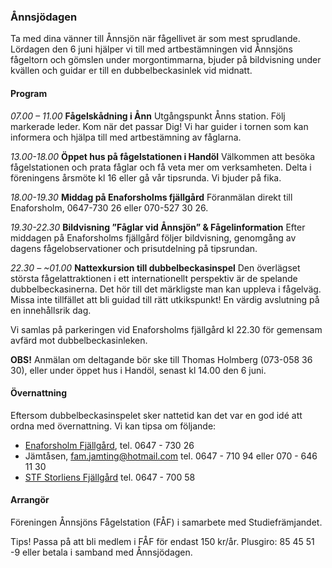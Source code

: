 ### Ånnsjödagen

Ta med dina vänner till Ånnsjön när fågellivet är som mest sprudlande. Lördagen den 6 juni hjälper vi till med artbestämningen vid Ånnsjöns fågeltorn och gömslen under morgontimmarna, bjuder på bildvisning under kvällen och guidar er till en dubbelbeckasinlek vid midnatt.

#### Program

*07.00 – 11.00*
**Fågelskådning i Ånn**
Utgångspunkt Ånns station. Följ markerade leder. Kom när det passar Dig! Vi har guider i tornen som kan informera och hjälpa till med artbestämning av fåglarna.

*13.00-18.00*
**Öppet hus på fågelstationen i Handöl**
Välkommen att besöka fågelstationen och prata fåglar och få veta mer om verksamheten. Delta i föreningens årsmöte kl 16 eller gå vår tipsrunda. Vi bjuder på fika.

*18.00-19.30*
**Middag på Enaforsholms fjällgård**
Föranmälan direkt till Enaforsholm, 0647-730 26 eller 070-527 30 26.

*19.30-22.30*
**Bildvisning ”Fåglar vid Ånnsjön” & Fågelinformation**
Efter middagen på Enaforsholms fjällgård följer bildvisning, genomgång av dagens fågelobservationer och prisutdelning på tipsrundan.

*22.30 – ~01.00*
**Nattexkursion till dubbelbeckasinspel**
Den överlägset största fågelattraktionen i ett internationellt perspektiv är de spelande dubbelbeckasinerna. Det hör till det märkligste man kan uppleva i fågelväg. Missa inte tillfället att bli guidad till rätt utkikspunkt! En värdig avslutning på en innehållsrik dag.

Vi samlas på parkeringen vid Enaforsholms fjällgård kl 22.30 för gemensam avfärd mot dubbelbeckasinleken.

**OBS!** Anmälan om deltagande bör ske till Thomas Holmberg (073-058 36 30), eller under öppet hus i Handöl, senast kl 14.00 den 6 juni.

#### Övernattning

Eftersom dubbelbeckasinspelet sker nattetid kan det var en god idé att ordna med övernattning. Vi kan tipsa om följande:

- [Enaforsholm Fjällgård][1], tel. 0647 - 730 26
- Jämtåsen, [fam.jamting@hotmail.com][2] tel. 0647 - 710 94 eller 070 - 646 11 30
- [STF Storliens Fjällgård][3] tel. 0647 - 700 58

[1]: <http://www.enaforsholm.se/>
[2]: <mailto:fam.jamting@hotmail.com>
[3]: <http://www.storliensfjallgard.se/>

#### Arrangör
Föreningen Ånnsjöns Fågelstation (FÅF) i samarbete med Studiefrämjandet.

Tips! Passa på att bli medlem i FÅF för endast 150 kr/år. Plusgiro: 85 45 51 -9 eller betala i samband med Ånnsjödagen.